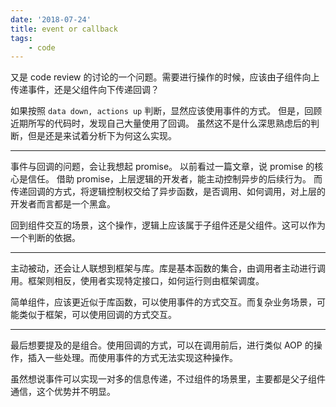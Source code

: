 ```yaml
---
date: '2018-07-24'
title: event or callback
tags:
    - code
---
```


又是 code review 的讨论的一个问题。需要进行操作的时候，应该由子组件向上传递事件，还是父组件向下传递回调？

如果按照 `data down, actions up` 判断，显然应该使用事件的方式。
但是，回顾近期所写的代码时，发现自己大量使用了回调。
虽然这不是什么深思熟虑后的判断，但是还是来试着分析下为何这么实现。

---

事件与回调的问题，会让我想起 promise。
以前看过一篇文章，说 promise 的核心是信任。
借助 promise，上层逻辑的开发者，能主动控制异步的后续行为。
而传递回调的方式，将逻辑控制权交给了异步函数，是否调用、如何调用，对上层的开发者而言都是一个黑盒。

回到组件交互的场景，这个操作，逻辑上应该属于子组件还是父组件。这可以作为一个判断的依据。

---

主动被动，还会让人联想到框架与库。库是基本函数的集合，由调用者主动进行调用。框架则相反，使用者实现特定接口，如何运行则由框架调度。

简单组件，应该更近似于库函数，可以使用事件的方式交互。而复杂业务场景，可能类似于框架，可以使用回调的方式交互。

---

最后想要提及的是组合。使用回调的方式，可以在调用前后，进行类似 AOP 的操作，插入一些处理。而使用事件的方式无法实现这种操作。

虽然想说事件可以实现一对多的信息传递，不过组件的场景里，主要都是父子组件通信，这个优势并不明显。
